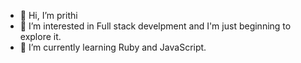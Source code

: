 - 👋 Hi, I’m prithi
- 👀 I’m interested in Full stack develpment and I'm just beginning to explore it.
- 🌱 I’m currently learning Ruby and JavaScript.


<!---
preethi0601/preethi0601 is a ✨ special ✨ repository because its `README.md` (this file) appears on your GitHub profile.
You can click the Preview link to take a look at your changes.
--->
